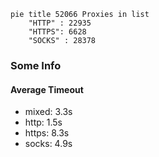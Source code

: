 
```mermaid
pie title 52066 Proxies in list
    "HTTP" : 22935
    "HTTPS": 6628
    "SOCKS" : 28378
```

### Some Info
#### Average Timeout

- mixed: 3.3s
- http: 1.5s
- https: 8.3s
- socks: 4.9s